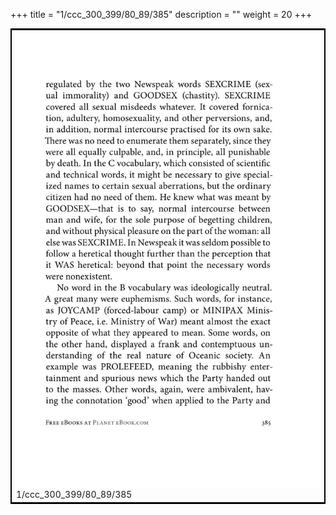 +++
title = "1/ccc_300_399/80_89/385"
description = ""
weight = 20
+++

<table style="border:2px solid black;max-width:800px;max-height:800px;" 
><tr><td><img class="center-fit-jpg"
src="/jpg_/out_jpg_1984__385.jpg"  >1/ccc_300_399/80_89/385</img></td></tr></table>